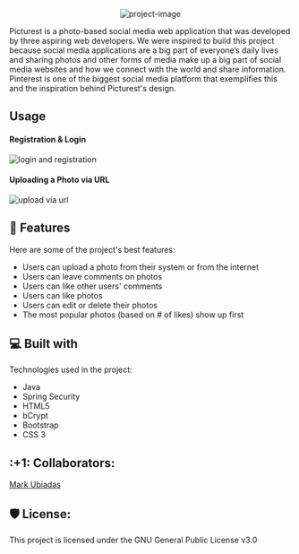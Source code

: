 <p align="center"><img src="https://socialify.git.ci/uamadasun/Picturest/image?description=1&amp;descriptionEditable=A%20community%20where%20you%20can%20share%20your%20world!&amp;font=KoHo&amp;forks=1&amp;issues=1&amp;name=1&amp;pattern=Plus&amp;pulls=1&amp;stargazers=1&amp;theme=Light" alt="project-image"></p>

<p id="description">Picturest is a photo-based social media web application that was developed by three aspiring web developers. We were inspired to build this project because social media applications are a big part of everyone’s daily lives and sharing photos and other forms of media make up a big part of social media websites and how we connect with the world and share information. Pinterest is one of the biggest social media platform that exemplifies this and the inspiration behind Picturest's design.</p>


<h2>Usage</h2>

<h4>Registration & Login</h4>

<img src="https://media.giphy.com/media/djZOrfwuqHf1lzNWJI/giphy.gif" alt="login and registration"/>

<h4>Uploading a Photo via URL</h4>
<img src="https://media.giphy.com/media/2vtrOlfV9IImcYnowe/giphy.gif" alt="upload via url"/>


<h2>🧐 Features</h2>

Here are some of the project's best features:

*   Users can upload a photo from their system or from the internet
*   Users can leave comments on photos
*   Users can like other users' comments
*   Users can like photos
*   Users can edit or delete their photos
*   The most popular photos (based on # of likes) show up first
  
<h2>💻 Built with</h2>

Technologies used in the project:

*   Java
*   Spring Security
*   HTML5
*   bCrypt
*   Bootstrap
*   CSS 3


<h2>:+1: Collaborators: </h2>
<a href="https://github.com/markubiadas"> Mark Ubiadas </a>



<h2>🛡️ License:</h2>

This project is licensed under the GNU General Public License v3.0
 
